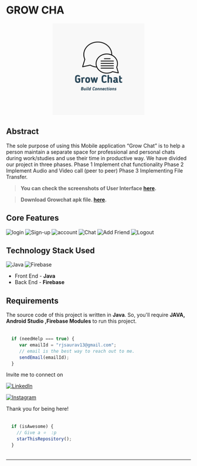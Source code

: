 # GROW CHA
<p align="center">
<img width="250" height="250" src="GrowChat_V2/app/src/main/res/drawable/logom.png">
</p>

## Abstract
The sole purpose of using this Mobile application “Grow Chat” is to help a person maintain a separate space for professional and personal chats during work/studies and use their time in productive way. We have divided our project in three phases.
Phase 1	Implement chat functionality 
Phase 2	Implement Audio and Video call (peer to peer)
Phase 3	Implementing File Transfer.

> **You can check the screenshots of User Interface [here](https://drive.google.com/drive/folders/1GzBt50KR9NblGV08vmYf0G--Urnfc6-l?usp=sharing).**

> **Download Growchat apk file. [here](https://drive.google.com/drive/folders/1lyibjQzmztg77zHbszco1pRFxi9pKppz?usp=sharing
).**
## Core Features

![login](https://img.shields.io/badge/login-teal.svg?style=flat-square) 
![Sign-up](https://img.shields.io/badge/Signup-teal.svg?style=flat-square) 
![account](https://img.shields.io/badge/Account-yellowgreen.svg?style=flat-square)
![Chat](https://img.shields.io/badge/Chat-ff69b4.svg?style=flat-square)
![Add Friend](https://img.shields.io/badge/Add_friend-dodgerblue.svg?style=flat-square) 
![Logout](https://img.shields.io/badge/Logout-orange.svg?style=flat-square) 


## Technology Stack Used

![Java](https://img.shields.io/badge/Java-orange.svg?logo=java&style=flat-square) 
![Firebase](https://img.shields.io/badge/Firebase-dodgerblue.svg?style=flat-square) 
- Front End - **Java**
- Back End - **Firebase**

## Requirements

The source code of this project is written in **Java**. So, you'll require **JAVA, Android Studio ,Firebase Modules** to run this project.

```javascript

  if (needHelp === true) {
     var emailId = "rjsaurav13@gmail.com";
     // email is the best way to reach out to me.
     sendEmail(emailId);
  }

```

Invite me to connect on 

<a href="https://www.linkedin.com/in/sauravkumar1203/"><img alt="LinkedIn" src="https://img.shields.io/badge/LinkedIn-Saurav%20Kumar-blue?style=flat-square&logo=linkedin"></a>


[![Instagram](https://img.shields.io/static/v1.svg?label=follow&message=@saurav.k_&color=grey&logo=instagram&style=flat&logoColor=white&colorA=critical)](https://www.instagram.com/saurav.k_/)


Thank you for being here!

```javascript

  if (isAwesome) {
    // Give a ⭐  :p
    starThisRepository();
  }
  
```

-------
